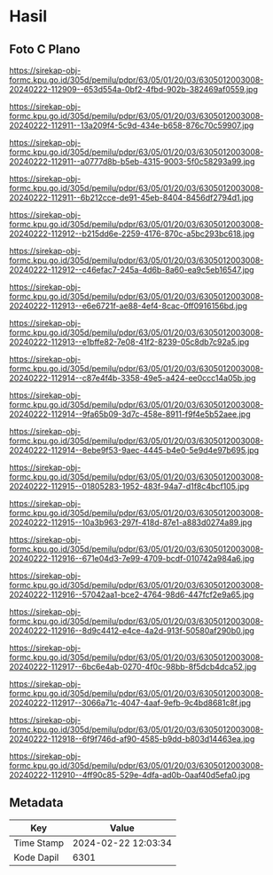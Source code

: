 # Hasil

## Foto C Plano

https://sirekap-obj-formc.kpu.go.id/305d/pemilu/pdpr/63/05/01/20/03/6305012003008-20240222-112909--653d554a-0bf2-4fbd-902b-382469af0559.jpg

https://sirekap-obj-formc.kpu.go.id/305d/pemilu/pdpr/63/05/01/20/03/6305012003008-20240222-112911--13a209f4-5c9d-434e-b658-876c70c59907.jpg

https://sirekap-obj-formc.kpu.go.id/305d/pemilu/pdpr/63/05/01/20/03/6305012003008-20240222-112911--a0777d8b-b5eb-4315-9003-5f0c58293a99.jpg

https://sirekap-obj-formc.kpu.go.id/305d/pemilu/pdpr/63/05/01/20/03/6305012003008-20240222-112911--6b212cce-de91-45eb-8404-8456df2794d1.jpg

https://sirekap-obj-formc.kpu.go.id/305d/pemilu/pdpr/63/05/01/20/03/6305012003008-20240222-112912--b215dd6e-2259-4176-870c-a5bc293bc618.jpg

https://sirekap-obj-formc.kpu.go.id/305d/pemilu/pdpr/63/05/01/20/03/6305012003008-20240222-112912--c46efac7-245a-4d6b-8a60-ea9c5eb16547.jpg

https://sirekap-obj-formc.kpu.go.id/305d/pemilu/pdpr/63/05/01/20/03/6305012003008-20240222-112913--e6e6721f-ae88-4ef4-8cac-0ff0916156bd.jpg

https://sirekap-obj-formc.kpu.go.id/305d/pemilu/pdpr/63/05/01/20/03/6305012003008-20240222-112913--e1bffe82-7e08-41f2-8239-05c8db7c92a5.jpg

https://sirekap-obj-formc.kpu.go.id/305d/pemilu/pdpr/63/05/01/20/03/6305012003008-20240222-112914--c87e4f4b-3358-49e5-a424-ee0ccc14a05b.jpg

https://sirekap-obj-formc.kpu.go.id/305d/pemilu/pdpr/63/05/01/20/03/6305012003008-20240222-112914--9fa65b09-3d7c-458e-8911-f9f4e5b52aee.jpg

https://sirekap-obj-formc.kpu.go.id/305d/pemilu/pdpr/63/05/01/20/03/6305012003008-20240222-112914--8ebe9f53-9aec-4445-b4e0-5e9d4e97b695.jpg

https://sirekap-obj-formc.kpu.go.id/305d/pemilu/pdpr/63/05/01/20/03/6305012003008-20240222-112915--01805283-1952-483f-94a7-d1f8c4bcf105.jpg

https://sirekap-obj-formc.kpu.go.id/305d/pemilu/pdpr/63/05/01/20/03/6305012003008-20240222-112915--10a3b963-297f-418d-87e1-a883d0274a89.jpg

https://sirekap-obj-formc.kpu.go.id/305d/pemilu/pdpr/63/05/01/20/03/6305012003008-20240222-112916--671e04d3-7e99-4709-bcdf-010742a984a6.jpg

https://sirekap-obj-formc.kpu.go.id/305d/pemilu/pdpr/63/05/01/20/03/6305012003008-20240222-112916--57042aa1-bce2-4764-98d6-447fcf2e9a65.jpg

https://sirekap-obj-formc.kpu.go.id/305d/pemilu/pdpr/63/05/01/20/03/6305012003008-20240222-112916--8d9c4412-e4ce-4a2d-913f-50580af290b0.jpg

https://sirekap-obj-formc.kpu.go.id/305d/pemilu/pdpr/63/05/01/20/03/6305012003008-20240222-112917--6bc6e4ab-0270-4f0c-98bb-8f5dcb4dca52.jpg

https://sirekap-obj-formc.kpu.go.id/305d/pemilu/pdpr/63/05/01/20/03/6305012003008-20240222-112917--3066a71c-4047-4aaf-9efb-9c4bd8681c8f.jpg

https://sirekap-obj-formc.kpu.go.id/305d/pemilu/pdpr/63/05/01/20/03/6305012003008-20240222-112918--6f9f746d-af90-4585-b9dd-b803d14463ea.jpg

https://sirekap-obj-formc.kpu.go.id/305d/pemilu/pdpr/63/05/01/20/03/6305012003008-20240222-112910--4ff90c85-529e-4dfa-ad0b-0aaf40d5efa0.jpg


## Metadata

| Key        | Value               |
| ---------- | ------------------- |
| Time Stamp | 2024-02-22 12:03:34 |
| Kode Dapil | 6301                |



